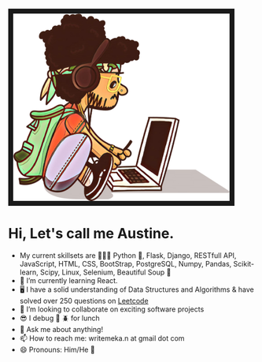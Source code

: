<img align=center src="https://raw.githubusercontent.com/iemeka/guess-game/gh-pages/assets/img/pnghut_cartoon(1).png" 
alt="IMAGE ALT TEXT HERE" width="440" height="380" border="10" />

# Hi, Let's call me Austine.
- My current skillsets are 👨🏾‍💻 Python :snake:, Flask, Django, RESTfull API, JavaScript, HTML, CSS, BootStrap, PostgreSQL, Numpy, Pandas, Scikit-learn, Scipy, Linux, Selenium, Beautiful Soup :ramen:
- 🧠 I’m currently learning React.
- 🖥 I have a solid understanding of Data Structures and Algorithms & have solved over 250 questions on [Leetcode](https://leetcode.com/0emeka/) 
- 👯 I’m looking to collaborate on exciting software projects
- :sunglasses: I debug :bug: :beetle: for lunch 
- 💬 Ask me about anything! 
- 📫 How to reach me: writemeka.n at gmail dot com
- 😄 Pronouns: Him/He :older_man:

